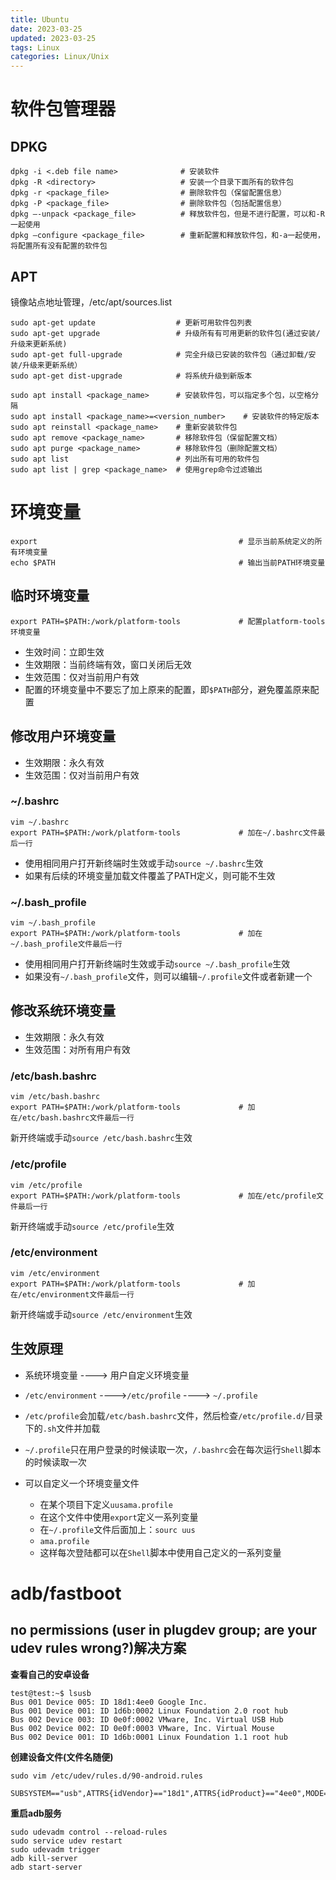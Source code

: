 ```yaml
---
title: Ubuntu
date: 2023-03-25
updated: 2023-03-25
tags: Linux
categories: Linux/Unix
---
```


# 软件包管理器

## DPKG

```shell
dpkg -i <.deb file name>              # 安装软件
dpkg -R <directory>                   # 安装一个目录下面所有的软件包
dpkg -r <package_file>                # 删除软件包（保留配置信息）   
dpkg -P <package_file>                # 删除软件包（包括配置信息）
dpkg –-unpack <package_file>          # 释放软件包，但是不进行配置，可以和-R一起使用
dpkg –configure <package_file>        # 重新配置和释放软件包，和-a一起使用，将配置所有没有配置的软件包
```

## APT

镜像站点地址管理，/etc/apt/sources.list

```shell
sudo apt-get update                  # 更新可用软件包列表
sudo apt-get upgrade                 # 升级所有有可用更新的软件包(通过安装/升级来更新系统)
sudo apt-get full-upgrade            # 完全升级已安装的软件包（通过卸载/安装/升级来更新系统）
sudo apt-get dist-upgrade            # 将系统升级到新版本

sudo apt install <package_name>      # 安装软件包，可以指定多个包，以空格分隔
sudo apt install <package_name>=<version_number>    # 安装软件的特定版本
sudo apt reinstall <package_name>    # 重新安装软件包
sudo apt remove <package_name>       # 移除软件包（保留配置文档）
sudo apt purge <package_name>        # 移除软件包（删除配置文档）
sudo apt list                        # 列出所有可用的软件包
sudo apt list | grep <package_name>  # 使用grep命令过滤输出
```

# 环境变量

```shell
export                                             # 显示当前系统定义的所有环境变量
echo $PATH                                         # 输出当前PATH环境变量
```

## 临时环境变量


```shell
export PATH=$PATH:/work/platform-tools             # 配置platform-tools环境变量
```

- 生效时间：立即生效
- 生效期限：当前终端有效，窗口关闭后无效
- 生效范围：仅对当前用户有效
- 配置的环境变量中不要忘了加上原来的配置，即`$PATH`部分，避免覆盖原来配置

## 修改用户环境变量

- 生效期限：永久有效
- 生效范围：仅对当前用户有效

### ~/.bashrc

```shell
vim ~/.bashrc
export PATH=$PATH:/work/platform-tools             # 加在~/.bashrc文件最后一行
```

- 使用相同用户打开新终端时生效或手动`source ~/.bashrc`生效
- 如果有后续的环境变量加载文件覆盖了PATH定义，则可能不生效

### ~/.bash_profile

```shell
vim ~/.bash_profile
export PATH=$PATH:/work/platform-tools             # 加在~/.bash_profile文件最后一行
```

- 使用相同用户打开新终端时生效或手动`source ~/.bash_profile`生效
- 如果没有`~/.bash_profile`文件，则可以编辑`~/.profile`文件或者新建一个

## 修改系统环境变量

- 生效期限：永久有效
- 生效范围：对所有用户有效

### /etc/bash.bashrc

```shell
vim /etc/bash.bashrc
export PATH=$PATH:/work/platform-tools             # 加在/etc/bash.bashrc文件最后一行
```

新开终端或手动`source /etc/bash.bashrc`生效

### /etc/profile

```shell
vim /etc/profile
export PATH=$PATH:/work/platform-tools             # 加在/etc/profile文件最后一行
```

新开终端或手动`source /etc/profile`生效

### /etc/environment

```shell
vim /etc/environment
export PATH=$PATH:/work/platform-tools             # 加在/etc/environment文件最后一行
```

新开终端或手动`source /etc/environment`生效

## 生效原理

- 系统环境变量 ----> 用户自定义环境变量 

- `/etc/environment` ---->`/etc/profile` ----> `~/.profile`

- `/etc/profile`会加载`/etc/bash.bashrc`文件，然后检查`/etc/profile.d/`目录下的`.sh`文件并加载

- `~/.profile`只在用户登录的时候读取一次，`/.bashrc`会在每次运行`Shell`脚本的时候读取一次

- 可以自定义一个环境变量文件
  - 在某个项目下定义`uusama.profile`
  - 在这个文件中使用`export`定义一系列变量
  - 在`~/.profile`文件后面加上：`sourc uus`
  - `ama.profile`
  - 这样每次登陆都可以在`Shell`脚本中使用自己定义的一系列变量

# adb/fastboot

## no permissions (user in plugdev group; are your udev rules wrong?)解决方案

**查看自己的安卓设备**

```shell
test@test:~$ lsusb
Bus 001 Device 005: ID 18d1:4ee0 Google Inc. 
Bus 001 Device 001: ID 1d6b:0002 Linux Foundation 2.0 root hub
Bus 002 Device 003: ID 0e0f:0002 VMware, Inc. Virtual USB Hub
Bus 002 Device 002: ID 0e0f:0003 VMware, Inc. Virtual Mouse
Bus 002 Device 001: ID 1d6b:0001 Linux Foundation 1.1 root hub
```

**创建设备文件(文件名随便)**

```shell
sudo vim /etc/udev/rules.d/90-android.rules

SUBSYSTEM=="usb",ATTRS{idVendor}=="18d1",ATTRS{idProduct}=="4ee0",MODE="0666",GROUP="plugdev",SYMLINK+="android",SYMLINK+="android_adb"
```

 **重启adb服务**

```shell
sudo udevadm control --reload-rules
sudo service udev restart
sudo udevadm trigger
adb kill-server
adb start-server
```